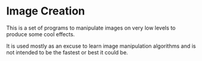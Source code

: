 # Image Creation
This is a set of programs to manipulate images on very low levels to produce some cool effects.

It is used mostly as an excuse to learn image manipulation algorithms and is not intended to be the fastest or best it could be.
